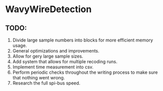 # WavyWireDetection

## TODO:
1. Divide large sample numbers into blocks for more efficient memory usage.
2. General optimizations and improvements. 
3. Allow for gery large sample sizes. 
4. Add system that allows for multiple recoding runs. 
5. Implement time measurement into csv. 
6. Perform periodic checks throughout the writing process to make sure that nothing went wrong. 
7. Research the full spi-bus speed.